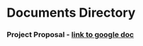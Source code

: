 # Documents Directory

### Project Proposal - [link to google doc](https://docs.google.com/document/d/1xYet4DBDNZEgkhtImN-1vZMJszaY_coBd3-Z7ZH8F9A/edit#)
